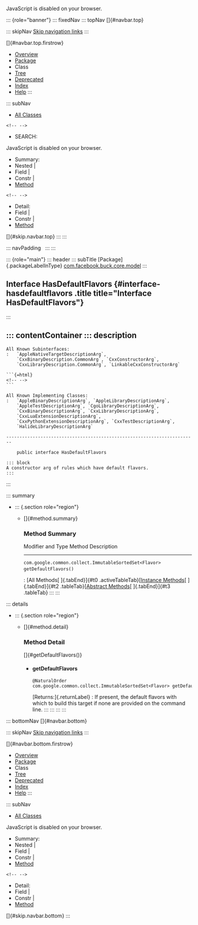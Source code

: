 <div>

JavaScript is disabled on your browser.

</div>

::: {role="banner"}
::: fixedNav
::: topNav
[]{#navbar.top}

::: skipNav
[Skip navigation links](#skip.navbar.top "Skip navigation links")
:::

[]{#navbar.top.firstrow}

-   [Overview](../../../../../index.html)
-   [Package](package-summary.html)
-   Class
-   [Tree](package-tree.html)
-   [Deprecated](../../../../../deprecated-list.html)
-   [Index](../../../../../index-all.html)
-   [Help](../../../../../help-doc.html)
:::

::: subNav
-   [All Classes](../../../../../allclasses.html)

```{=html}
<!-- -->
```
-   SEARCH:

<div>

<div>

JavaScript is disabled on your browser.

</div>

</div>

<div>

-   Summary: 
-   Nested \| 
-   Field \| 
-   Constr \| 
-   [Method](#method.summary)

```{=html}
<!-- -->
```
-   Detail: 
-   Field \| 
-   Constr \| 
-   [Method](#method.detail)

</div>

[]{#skip.navbar.top}
:::
:::

::: navPadding
 
:::
:::

::: {role="main"}
::: header
::: subTitle
[Package]{.packageLabelInType} [com.facebook.buck.core.model](package-summary.html)
:::

## Interface HasDefaultFlavors {#interface-hasdefaultflavors .title title="Interface HasDefaultFlavors"}
:::

::: contentContainer
::: description
-   

    All Known Subinterfaces:
    :   `AppleNativeTargetDescriptionArg`,
        `CxxBinaryDescription.CommonArg`, `CxxConstructorArg`,
        `CxxLibraryDescription.CommonArg`, `LinkableCxxConstructorArg`

    ```{=html}
    <!-- -->
    ```

    All Known Implementing Classes:
    :   `AppleBinaryDescriptionArg`, `AppleLibraryDescriptionArg`,
        `AppleTestDescriptionArg`, `CgoLibraryDescriptionArg`,
        `CxxBinaryDescriptionArg`, `CxxLibraryDescriptionArg`,
        `CxxLuaExtensionDescriptionArg`,
        `CxxPythonExtensionDescriptionArg`, `CxxTestDescriptionArg`,
        `HalideLibraryDescriptionArg`

    ------------------------------------------------------------------------

        public interface HasDefaultFlavors

    ::: block
    A constructor arg of rules which have default flavors.
    :::
:::

::: summary
-   ::: {.section role="region"}
    -   []{#method.summary}

        ### Method Summary

          Modifier and Type                                        Method                  Description
          -------------------------------------------------------- ----------------------- -------------
          `com.google.common.collect.ImmutableSortedSet<Flavor>`   `getDefaultFlavors()`    

          : [All Methods[ ]{.tabEnd}]{#t0 .activeTableTab}[[Instance
          Methods](javascript:show(2);)[ ]{.tabEnd}]{#t2
          .tableTab}[[Abstract
          Methods](javascript:show(4);)[ ]{.tabEnd}]{#t3 .tableTab}
    :::
:::

::: details
-   ::: {.section role="region"}
    -   []{#method.detail}

        ### Method Detail

        []{#getDefaultFlavors()}

        -   #### getDefaultFlavors

            ``` methodSignature
            @NaturalOrder
            com.google.common.collect.ImmutableSortedSet<Flavor> getDefaultFlavors()
            ```

            [Returns:]{.returnLabel}
            :   If present, the default flavors with which to build this
                target if none are provided on the command line.
    :::
:::
:::
:::

::: bottomNav
[]{#navbar.bottom}

::: skipNav
[Skip navigation links](#skip.navbar.bottom "Skip navigation links")
:::

[]{#navbar.bottom.firstrow}

-   [Overview](../../../../../index.html)
-   [Package](package-summary.html)
-   Class
-   [Tree](package-tree.html)
-   [Deprecated](../../../../../deprecated-list.html)
-   [Index](../../../../../index-all.html)
-   [Help](../../../../../help-doc.html)
:::

::: subNav
-   [All Classes](../../../../../allclasses.html)

<div>

<div>

JavaScript is disabled on your browser.

</div>

</div>

<div>

-   Summary: 
-   Nested \| 
-   Field \| 
-   Constr \| 
-   [Method](#method.summary)

```{=html}
<!-- -->
```
-   Detail: 
-   Field \| 
-   Constr \| 
-   [Method](#method.detail)

</div>

[]{#skip.navbar.bottom}
:::
